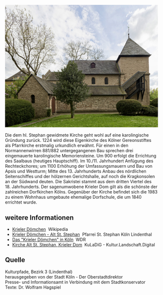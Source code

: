 ![](./images/05315000-b03-t05/p5.9.jpg)

Die dem hl. Stephan gewidmete Kirche geht wohl auf eine karolingische Gründung zurück. 1224 wird diese Eigenkirche des Kölner Gereonsstiftes als Pfarrkirche erstmalig urkundlich erwähnt. Für einen in den Normannenwirren 881/882 untergegangenen Bau sprechen drei eingemauerte karolingische Memoriensteine. Um 900 erfolgt die Errichtung des Saalbaus (heutiges Hauptschiff). Im 10./11. Jahrhundert Anfügung des Rechteckchores; um 1100 Erhöhung der Umfassungsmauern und Bau von Apsis und Westturm; Mitte des 13. Jahrhunderts Anbau des nördlichen Seitenschiffes und der hölzernen Gerichtshalle, auf noch die Kragkonsolen an der Südwand deuten. Die Sakristei stammt aus dem dritten Viertel des 18. Jahrhunderts. Der sagenumwobene Krieler Dom gilt als die schönste der zahlreichen Dorfkirchen Kölns. Gegenüber der Kirche befindet sich die 1983 zu einem Wohnhaus umgebaute ehemalige Dorfschule, die um 1840 errichtet wurde.

## weitere Informationen

*   [Krieler Dömchen](https://de.wikipedia.org/wiki/Krieler_D%C3%B6mchen)  Wikipedia
*   [Krieler Dömchen - Alt St. Stephan](https://www.st-stephan-koeln.de/gemeinde/unsere-kirchen/krieler-doemchen/)  Pfarrei St. Stephan Köln Lindenthal
*   [Das "Krieler Dömchen" in Köln](https://www1.wdr.de/archiv/karlsjahr/karlsjahr122.html)  WDR
*   [Kirche Alt St. Stephan, Krieler Dom](https://www.kuladig.de/Objektansicht/KLD-324113)  KuLaDiG - Kultur.Landschaft.Digital

## Quelle

Kulturpfade, Bezirk 3 (Lindenthal)  
herausgegeben von der Stadt Köln - Der Oberstadtdirektor  
Presse- und Informationsamt in Verbindung mit dem Stadtkonservator  
Texte: Dr. Wolfram Hagspiel